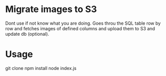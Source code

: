 # Migrate images to S3
Dont use if not know what you are doing.
Goes throu the SQL table row by row and fetches images of defined columns and
upload them to S3 and update db (optional). 

# Usage
git clone
npm install
node index.js


